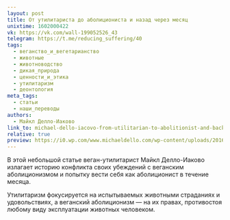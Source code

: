 ```yaml
---
layout: post
title: От утилитариста до аболициониста и назад через месяц
unixtime: 1602000422
vk: https://vk.com/wall-199052526_43
telegram: https://t.me/reducing_suffering/40
tags:
  - веганство_и_вегетарианство
  - животные
  - животноводство
  - дикая_природа
  - ценности_и_этика
  - утилитаризм
  - деонтология
meta_tags:
  - статьи
  - наши_переводы
authors:
  - Майкл Делло-Иаково
link_to: michael-dello-iacovo-from-utilitarian-to-abolitionist-and-back-in-a-month.html
relative: true
preview: https://i0.wp.com/www.michaeldello.com/wp-content/uploads/2016/08/francione.jpg?resize=825%2C510&amp;ssl=1
---
```

В этой небольшой статье веган-утилитарист Майкл Делло-Иаково излагает историю конфликта своих убеждений с веганским аболиционизмом и попытку вести себя как аболиционист в течение месяца.

Утилитаризм фокусируется на испытываемых животными страданиях и удовольствиях, а веганский аболиционизм — на их правах, противостоя любому виду эксплуатации животных человеком.